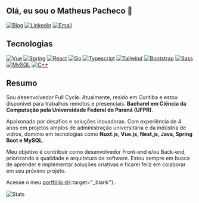 ## Olá, eu sou o Matheus Pacheco 👋

[![Blog](https://img.shields.io/website-up-down-green-red/http/monip.org.svg?label=Portfólio&style=for-the-badge)](https://mts-pac.github.io/portfolio-nuxtjs/)
[![Linkedin](https://img.shields.io/badge/LinkedIn-0077B5?style=for-the-badge&logo=linkedin&logoColor=white)](https://www.linkedin.com/in/matheus-pacheco-a42845239)
[![Email](https://img.shields.io/badge/Gmail-D14836?style=for-the-badge&logo=gmail&logoColor=white)](mailto:mts.pacheco.sts@gmail.com)

## Tecnologias

[![Vue](https://img.shields.io/badge/Vue.js-35495E?style=for-the-badge&logo=vue.js&logoColor=4FC08D)](https://vuejs.org/)
[![Spring](https://img.shields.io/badge/Spring-6DB33F?style=for-the-badge&logo=spring&logoColor=white)](https://spring.io/projects/spring-boot)
[![React](https://img.shields.io/badge/React-20232A?style=for-the-badge&logo=react&logoColor=61DAFB)](https://react.dev/)
[![Go](https://img.shields.io/badge/Go-00ADD8?style=for-the-badge&logo=go&logoColor=white)](https://go.dev/)
[![Typescript](https://img.shields.io/badge/TypeScript-007ACC?style=for-the-badge&logo=typescript&logoColor=white)](https://www.typescriptlang.org/)
[![Tailwind](https://img.shields.io/badge/Tailwind_CSS-38B2AC?style=for-the-badge&logo=tailwind-css&logoColor=white)](https://tailwindcss.com/)
[![Bootstrap](https://img.shields.io/badge/Bootstrap-563D7C?style=for-the-badge&logo=bootstrap&logoColor=white)](https://getbootstrap.com/)
[![Sass](https://img.shields.io/badge/Sass-CC6699?style=for-the-badge&logo=sass&logoColor=white)](https://sass-lang.com/)
[![MySQL](https://img.shields.io/badge/MySQL-00000F?style=for-the-badge&logo=mysql&logoColor=white)](https://www.mysql.com/)
[![C++](https://img.shields.io/badge/C%2B%2B-00599C?style=for-the-badge&logo=c%2B%2B&logoColor=white)](https://pt.wikipedia.org/wiki/C%2B%2B)


## Resumo
Sou desenvolvedor Full Cycle. Atualmente, resido em Curitiba e estou disponível para trabalhos remotos e presenciais. **Bacharel em Ciência da Computação pela Universidade Federal do Paraná (UFPR)**.

Apaixonado por desafios e soluções inovadoras. Com experiência de 4 anos em projetos amplos de administração universitária e da indústria de vidros, domínio em tecnologias como **Nuxt.js, Vue.js, Nest,js, Java, Spring Boot e MySQL**.

Meu objetivo é contribuir como desenvolvedor Front-end e/ou Back-end, priorizando a qualidade e arquitetura de software. Estou sempre em busca de aprender e implementar soluções criativas e ficarei feliz em colaborar em seu próximo projeto.


Acesse o meu [portfólio 🌐](https://mts-pac.github.io/portfolio-nuxtjs/){:target="_blank"}..


![Stats](https://github-readme-stats.vercel.app/api/top-langs/?username=mts-pac)
<!--
**mts-pac/mts-pac** is a ✨ _special_ ✨ repository because its `README.md` (this file) appears on your GitHub profile.

Here are some ideas to get you started:

- 🔭 I’m currently working on ...
- 🌱 I’m currently learning ...
- 👯 I’m looking to collaborate on ...
- 🤔 I’m looking for help with ...
- 💬 Ask me about ...
- 📫 How to reach me: ...
- 😄 Pronouns: ...
- ⚡ Fun fact: ...
-->

